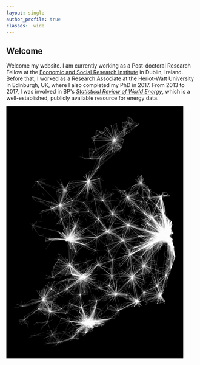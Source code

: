 ```yaml
---
layout: single
author_profile: true
classes:  wide
---
```


<script type="text/javascript" async
  src="https://cdn.mathjax.org/mathjax/latest/MathJax.js?config=TeX-MML-AM_CHTML">
</script>

<div markdown="1">

## Welcome

Welcome my website. I am currently working as a Post-doctoral Research Fellow at the 
[Economic and Social Research Institute](https://www.esri.ie) in Dublin, Ireland. Before that, 
I worked as a Research Associate at the Heriot-Watt University in Edinburgh, UK, where I also completed my PhD in 2017. From 2013 to 2017, I was involved in BP's [*Statistical Review of World Energy*](https://www.bp.com/en/global/corporate/energy-economics/statistical-review-of-world-energy.html), which is a well-established, publicly available resource for energy data. 

![com_flows](/img/commuting_flows.png)
